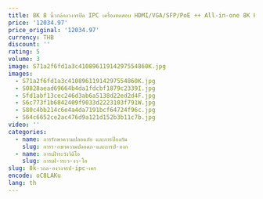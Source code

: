 ```yaml
---
title: 8K 8 นิ้วกล้องวงจรปิด IPC เครื่องทดสอบ HDMI/VGA/SFP/PoE ++ All-in-one 8K H.265 เครื่องทดสอบกล้อง IP กล้องกล้องวงจรปิดเครื่องมือ
price: '12034.97'
price_original: '12034.97'
currency: THB
discount: ''
rating: 5
volume: 3
image: S71a2f6fd1a3c41089611914297554860K.jpg
images:
  - S71a2f6fd1a3c41089611914297554860K.jpg
  - S0828aead69664b4da1fdcbf1879c2339I.jpg
  - Sfd1abf13cec246d3ab6a5138d22ed2d4F.jpg
  - S6c773f1b6842409f9033d2223103f791W.jpg
  - S80c4bb214c6e4a4da7191bcf64724f96c.jpg
  - S64c6652ce2ac476d9a121d152b3b11c7b.jpg
video: ''
categories:
  - name: การรักษาความปลอดภัย และการป้องกัน
    slug: การร-กษาความปลอดภ-และการป-องก
  - name: การเฝ้าระวังวิดีโอ
    slug: การเฝ-าระว-งว-โอ
slug: 8k-วกล-องวงจรป-ipc-เคร
encode: oC8LAKu
lang: th
---
```

  